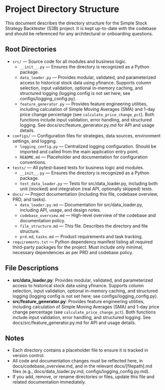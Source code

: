 # Project Directory Structure

This document describes the directory structure for the Simple Stock Strategy Backtester (S3B) project. It is kept up-to-date with the codebase and should be referenced for any architectural or onboarding questions.

## Root Directories

- `src/` — Source code for all modules and business logic.
    - `__init__.py` — Ensures the directory is recognized as a Python package.
    - `data_loader.py` — Provides modular, validated, and parameterized access to historical stock data using yfinance. Supports column selection, input validation, optional in-memory caching, and structured logging (logging config is not set here; see configs/logging_config.py).
    - `feature_generator.py` — Provides feature engineering utilities, including calculation of Simple Moving Averages (SMA) and 1-day price change percentage (see `calculate_price_change_pct`). Both functions include input validation, error handling, and structured logging. See docs/src/feature_generator.py.md for API and usage details.
- `configs/` — Configuration files for strategies, data sources, environment settings, and logging.
    - `logging_config.py` — Centralized logging configuration. Should be imported and called from the main application entry point.
    - `README.md` — Placeholder and documentation for configuration conventions.
- `tests/` — All pytest-based tests for business logic and modules.
    - `__init__.py` — Ensures the directory is recognized as a Python package.
    - `test_data_loader.py` — Tests for src/data_loader.py, including both unit (mocked) and integration (real API, optionally skipped) tests.
- `docs/` — Project documentation (including this file, codebase overview, PRD, and tasks).
    - `data_loader.py.md` — Documentation for src/data_loader.py, including API, usage, and design notes.
    - `codebase_overview.md` — High-level overview of the codebase and documentation policy.
    - `file_structure.md` — This file. Describes the directory and file structure.
    - `prd.md`, `tasks.md` — Product requirements and task tracking.
- `requirements.txt` — Python dependency manifest listing all required third-party packages for the project. Must include only minimal, necessary dependencies as per PRD and codebase policy.

## File Descriptions

- **src/data_loader.py**: Provides modular, validated, and parameterized access to historical stock data using yfinance. Supports column selection, input validation, optional in-memory caching, and structured logging (logging config is not set here; see configs/logging_config.py).
- **src/feature_generator.py**: Provides feature engineering utilities, including calculation of Simple Moving Averages (SMA) and 1-day price change percentage (see `calculate_price_change_pct`). Both functions include input validation, error handling, and structured logging. See docs/src/feature_generator.py.md for API and usage details.

## Notes
- Each directory contains a placeholder file to ensure it is tracked in version control.
- All code and documentation changes must be reflected here, in docs/codebase_overview.md, and in the relevant docs/[filepath].md files (e.g., docs/data_loader.py.md, configs/logging_config.py.md).
- If you add, remove, or rename directories or files, update this file and related documentation immediately.
